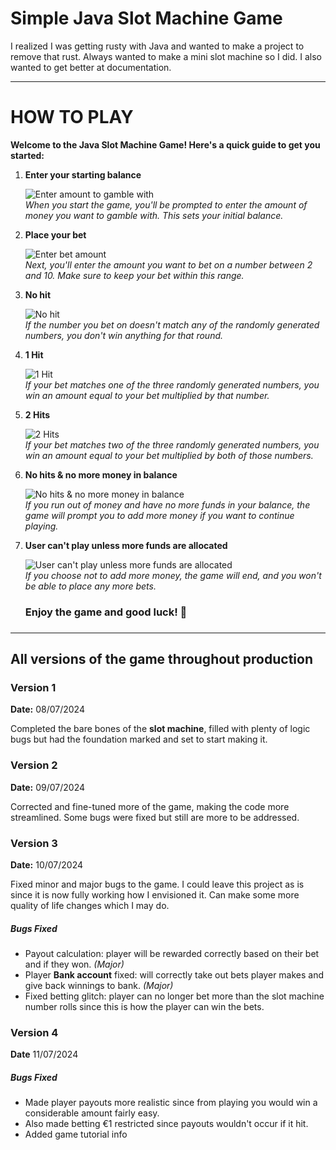 # Simple Java Slot Machine Game

I realized I was getting rusty with Java and wanted to make a project to remove that rust. Always wanted to make a mini slot machine so I did. I also wanted to get better at documentation.

***
# **HOW TO PLAY**

**Welcome to the Java Slot Machine Game! Here's a quick guide to get you started:**

1. **Enter your starting balance**  

   ![Enter amount to gamble with](https://github.com/adamplesca/javaSlotMachine/assets/116078864/14332d68-bc6b-4f20-b485-18396239e0ce)  
   *When you start the game, you'll be prompted to enter the amount of money you want to gamble with. This sets your initial balance.*

2. **Place your bet**  

   ![Enter bet amount](https://github.com/adamplesca/javaSlotMachine/assets/116078864/9fee3ef7-bc18-4c80-9916-5f5dac0da9ee)  
   *Next, you'll enter the amount you want to bet on a number between 2 and 10. Make sure to keep your bet within this range.*

3. **No hit**  

   ![No hit](https://github.com/adamplesca/javaSlotMachine/assets/116078864/3c069a28-d093-48f6-a13f-2dbd10c6c52d)  
   *If the number you bet on doesn't match any of the randomly generated numbers, you don't win anything for that round.*

4. **1 Hit**  

   ![1 Hit](https://github.com/adamplesca/javaSlotMachine/assets/116078864/eabd5500-e39a-4e63-b3a6-0a9f449072be)  
   *If your bet matches one of the three randomly generated numbers, you win an amount equal to your bet multiplied by that number.*

5. **2 Hits**  

   ![2 Hits](https://github.com/adamplesca/javaSlotMachine/assets/116078864/2d041ed7-2129-4fac-b573-62e03ac3b498)  
   *If your bet matches two of the three randomly generated numbers, you win an amount equal to your bet multiplied by both of those numbers.*

6. **No hits & no more money in balance**  

   ![No hits & no more money in balance](https://github.com/adamplesca/javaSlotMachine/assets/116078864/8cb9bab0-87ff-4d2f-ba4f-d659a362b345)  
   *If you run out of money and have no more funds in your balance, the game will prompt you to add more money if you want to continue playing.*

7. **User can't play unless more funds are allocated**  

   ![User can't play unless more funds are allocated](https://github.com/adamplesca/javaSlotMachine/assets/116078864/4b3dafc4-1847-43e5-82e6-cea52a352e2a)  
   *If you choose not to add more money, the game will end, and you won't be able to place any more bets.*


    <h3>Enjoy the game and good luck! 🎰<h3>
    
***
## All versions of the game throughout production
### Version 1 
**Date:** 08/07/2024

Completed the bare bones of the **slot machine**, filled with plenty of logic bugs but had the foundation marked and set to start making it.

### Version 2
**Date:** 09/07/2024

Corrected and fine-tuned more of the game, making the code more streamlined. Some bugs were fixed but still are more to be addressed.

### Version 3
**Date:** 10/07/2024

Fixed minor and major bugs to the game. I could leave this project as is since it is now fully working how I envisioned it. Can make some more quality of life changes which I may do.

##### Bugs Fixed
- Payout calculation: player will be rewarded correctly based on their bet and if they won. *(Major)*
- Player **Bank account** fixed: will correctly take out bets player makes and give back winnings to bank. *(Major)*
- Fixed betting glitch: player can no longer bet more than the slot machine number rolls since this is how the player can win the bets.

### Version 4
**Date** 11/07/2024

##### Bugs Fixed
- Made player payouts more realistic since from playing you would win a considerable amount fairly easy.
- Also made betting €1 restricted since payouts wouldn't occur if it hit.
- Added game tutorial info